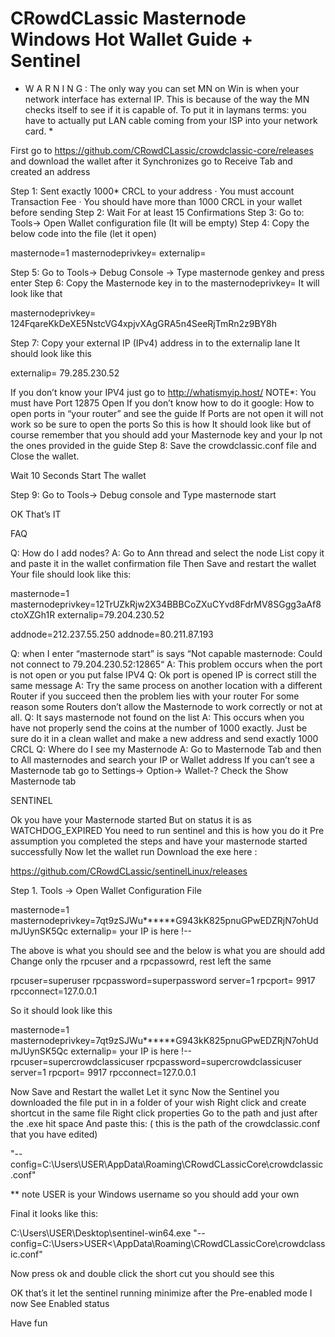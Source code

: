 # CRowdCLassic Masternode Windows Hot Wallet Guide + Sentinel
* W A R N I N G : The only way you can set MN on Win is when your network interface has external IP. This is because of the way the MN checks itself to see if it is capable of. To put it in laymans terms: you have to actually put LAN cable coming from your ISP into your network card. *

First go to https://github.com/CRowdCLassic/crowdclassic-core/releases and download the wallet
after it Synchronizes go to Receive Tab and created an address

Step 1: Sent exactly 1000* CRCL to your address
·	You must account Transaction Fee
·	You should have more than 1000 CRCL in your wallet before sending
Step 2: Wait For at least 15 Confirmations
Step 3: Go to: Tools-> Open Wallet configuration file (It will be empty)
Step 4: Copy the below code into the file (let it open)

masternode=1
masternodeprivkey=
externalip=

Step 5: Go to Tools-> Debug Console -> Type masternode genkey and press enter
Step 6: Copy the Masternode key in to the masternodeprivkey=
It will look like that

masternodeprivkey= 124FqareKkDeXE5NstcVG4xpjvXAgGRA5n4SeeRjTmRn2z9BY8h

Step 7: Copy your external IP (IPv4) address in to the externalip lane
It should look like this

externalip= 79.285.230.52

If you don’t know your IPV4 just go to http://whatismyip.host/
NOTE*: You must have Port 12875 Open
If you don’t know how to do it google: How to open ports in “your router” and see the guide
If Ports are not open it will not work so be sure to open the ports
So this is how It should look like but of course remember that you should add your Masternode key and your Ip not the ones provided in the guide
Step 8: Save the crowdclassic.conf file and Close the wallet.

Wait 10 Seconds
Start The wallet

Step 9: Go to Tools-> Debug console and Type masternode start

OK That’s IT

FAQ

Q: How do I add nodes?
A: Go to Ann thread and select the node List copy it and paste it in the wallet confirmation file
Then Save and restart the wallet
Your file should look like this:

masternode=1
masternodeprivkey=12TrUZkRjw2X34BBBCoZXuCYvd8FdrMV8SGgg3aAf8ctoXZGh1R
externalip=79.204.230.52

addnode=212.237.55.250
addnode=80.211.87.193

Q: when I enter “masternode start” is says
“Not capable masternode: Could not connect to 79.204.230.52:12865“
A: This problem occurs when the port is not open or you put false IPV4
Q: Ok port is opened IP is correct still the same message
A: Try the same process on another location with a different Router if you succeed then the problem lies with your router
For some reason some Routers don’t allow the Masternode to work correctly or not at all.
Q: It says masternode not found on the list
A: This occurs when you have not properly send the coins at the number of 1000 exactly.
Just be sure do it in a clean wallet and make a new address and send exactly 1000 CRCL
Q: Where do I see my Masternode
A: Go to Masternode Tab and then to All masternodes and search your IP or Wallet address
If you can’t see a Masternode tab go to Settings-> Option-> Wallet-? Check the Show Masternode tab

SENTINEL

Ok you have your Masternode started But on status it is as WATCHDOG_EXPIRED
You need to run sentinel and this is how you do it
Pre assumption you completed the steps and have your masternode started successfully
Now let the wallet run Download the exe here :

https://github.com/CRowdCLassic/sentinelLinux/releases

Step 1. Tools -> Open Wallet Configuration File

masternode=1
masternodeprivkey=7qt9zSJWu******G943kK825pnuGPwEDZRjN7ohUdmJUynSK5Qc
externalip= your IP is here !--

The above is what you should see and the below is what you are should add
Change only the rpcuser and a rpcpassowrd, rest left the same

rpcuser=superuser
rpcpassword=superpassword
server=1
rpcport=	9917
rpcconnect=127.0.0.1

So it should look like this

masternode=1
masternodeprivkey=7qt9zSJWu******G943kK825pnuGPwEDZRjN7ohUdmJUynSK5Qc
externalip= your IP is here !--
rpcuser=supercrowdclassicuser
rpcpassword=supercrowdclassicuser
server=1
rpcport=	9917
rpcconnect=127.0.0.1

Now Save and Restart the wallet Let it sync
Now the Sentinel you downloaded the file put in in a folder of your wish
Right click and create shortcut in the same file
Right click properties
Go to the path and just after the .exe hit space
And paste this:	( this is the path of the crowdclassic.conf that you have edited)

"--config=C:\Users\USER\AppData\Roaming\CRowdCLassicCore\crowdclassic.conf"

** note USER is your Windows username so you should add your own

Final it looks like this:

C:\Users\USER\Desktop\sentinel-win64.exe "--config=C:\Users>USER<\AppData\Roaming\CRowdCLassicCore\crowdclassic.conf"

Now press ok and double click the short cut you should see this

OK that’s it let the sentinel running minimize after the Pre-enabled mode I now See Enabled status

Have fun
